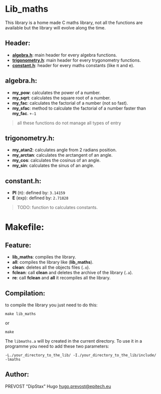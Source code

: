 # Lib_maths

This library is a home made C maths library, not all the functions are available but the library will evolve along the time.

## Header:

- [**algebra.h**](#algebra.h): main header for every algebra functions.
- [**trigonometry.h**](#trigonometry.h): main header for every trygonometry functions.
- [**constant.h**](#constant.h): header for every maths constants (like π and e).

## algebra.h:

- **my_pow**: calculates the power of a number.
- **my_sqrt**: calculates the square root of a number.
- **my_fac**: calculates the factorial of a number (not so fast).
- **my_sfac**: method to calculate the factorial of a number faster than **my_fac**. `+-1`
> all these functions do not manage all types of entry

## trigonometry.h:

- **my_atan2**: calculates angle from 2 radians position.
- **my_arctan**: calculates the arctangent of an angle.
- **my_cos**: calculates the cosinus of an angle.
- **my_sin**: calculates the sinus of an angle.

## constant.h:

- **PI** (π): defined by: `3.14159`
- **E** (exp): defined by: `2.71828`
> TODO: function to calculates constants.

# Makefile:

## Feature:

- **lib_maths**: compiles the library.
- **all**: compiles the library like (**lib_maths**).
- **clean**: deletes all the objects files (`.o`).
- **fclean**: call **clean** and deletes the archive of the library (`.a`).
- **re**: call **fclean**  and **all** it recompiles all the library.

## Compilation:
to compile the library you just need to do this:
```
make lib_maths
```
or
```
make
```
The `libmaths.a` will by created in the current directory.
To use it in a programme you need to add these two parameters:
```
-L./your_directory_to_the_lib/ -I./your_directory_to_the_lib/include/ -lmaths
```

## Author:

PREVOST "DipStax" Hugo
hugo.prevost@epitech.eu